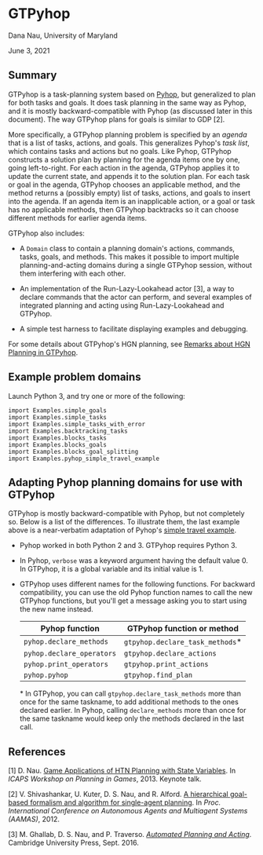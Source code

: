 # GTPyhop

Dana Nau, University of Maryland

June 3, 2021

## Summary

GTPyhop is a task-planning system based on [Pyhop](https://bitbucket.org/dananau/pyhop/), but generalized to plan for both tasks and goals. It does task planning in the same way as Pyhop, and it is mostly backward-compatible with Pyhop (as discussed later in this document). The way GTPyhop plans for goals is similar to GDP [2].

More specifically, a GTPyhop planning problem is specified by an *agenda* that is a list of tasks, actions, and goals. This generalizes Pyhop's *task list*, which contains tasks and actions but no goals. Like Pyhop, GTPyhop constructs a solution plan by planning for the agenda items one by one, going left-to-right. For each action in the agenda, GTPyhop applies it to update the current state, and appends it to the solution plan. For each task or goal in the agenda, GTPyhop chooses an applicable method, and the method returns a (possibly empty) list of tasks, actions, and goals to insert into the agenda.  If an  agenda item is an inapplicable action, or a goal or task has no applicable methods, then GTPyhop backtracks so it can choose different methods for earlier agenda items.

GTPyhop also includes:

  - A `Domain` class to contain a planning domain's actions, commands, tasks, goals, and methods. This makes it possible to import multiple planning-and-acting domains during a single GTPyhop session, without them interfering with each other.
  
  - An implementation of the Run-Lazy-Lookahead actor [3], a way to declare commands that the actor can perform, and several examples of integrated planning and acting using Run-Lazy-Lookahead and GTPyhop.
  
  - A simple test harness to facilitate displaying examples and debugging.

For some details about GTPyhop's HGN planning, see [Remarks about HGN Planning in GTPyhop](Remarks_about_HGN_planning_in_GTPyhop.md).

## Example problem domains

Launch Python 3, and try one or more of the following:

    import Examples.simple_goals
    import Examples.simple_tasks
    import Examples.simple_tasks_with_error
    import Examples.backtracking_tasks
    import Examples.blocks_tasks
    import Examples.blocks_goals
    import Examples.blocks_goal_splitting
    import Examples.pyhop_simple_travel_example



## Adapting Pyhop planning domains for use with GTPyhop

GTPyhop is mostly backward-compatible with Pyhop, but not completely so. Below is a list of the differences. To illustrate them, the last example above is a near-verbatim adaptation of Pyhop's [simple travel example](https://bitbucket.org/dananau/pyhop/src/master/simple_travel_example.py).

- Pyhop worked in both Python 2 and 3. GTPyhop requires Python 3.
- In Pyhop, `verbose` was a keyword argument having the default value 0. In GTPyhop, it is a global variable and its initial value is 1. 
- GTPyhop uses different names for the following functions. For backward compatibility, you can use the old Pyhop function names to call the new GTPyhop functions, but you'll get a message asking you to start using the new name instead.

    |Pyhop function | GTPyhop function or method|
     --- | --- 
    `pyhop.declare_methods` | `gtpyhop.declare_task_methods`*
    `pyhop.declare_operators` | `gtpyhop.declare_actions`
    `pyhop.print_operators` | `gtpyhop.print_actions`
    `pyhop.pyhop` | `gtpyhop.find_plan`
     
    \* In GTPyhop, you can call `gtpyhop.declare_task_methods` more than once for the same taskname, to add additional methods to the ones declared earlier.  In Pyhop, calling `declare_methods` more than once for the same taskname would keep only the methods declared in the last call.


## References

[1] D. Nau. [Game Applications of HTN Planning with State Variables](http://www.cs.umd.edu/~nau/papers/nau2013game.pdf). In *ICAPS Workshop on Planning in Games*, 2013. Keynote talk.

[2] V. Shivashankar, U. Kuter, D. S. Nau, and R. Alford. [A hierarchical goal-based formalism and algorithm for single-agent planning](https://www.cs.umd.edu/~nau/papers/shivashankar2012hierarchical.pdf). In *Proc. International Conference on Autonomous Agents and Multiagent Systems (AAMAS)*, 2012.

[3] M. Ghallab, D. S. Nau, and P. Traverso. [*Automated Planning and Acting*](http://www.laas.fr/planning). Cambridge University Press, Sept. 2016.